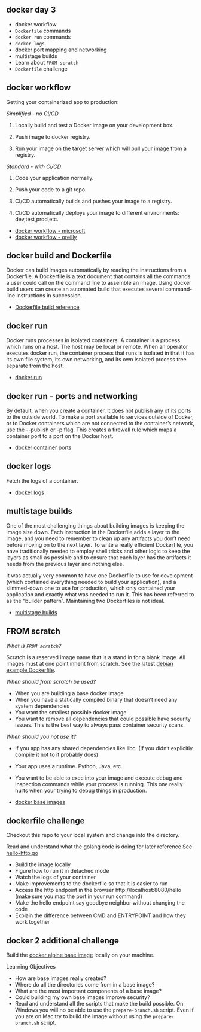 docker day 3
------------

* docker workflow
* `Dockerfile` commands
* `docker run` commands
* `docker logs`
* docker port mapping and networking
* multistage builds
* Learn about `FROM scratch`
* `Dockerfile` challenge


docker workflow
---------------

Getting your containerized app to production:

*Simplified - no CI/CD*

1. Locally build and test a Docker image on your development box.

2. Push image to docker registry.

3. Run your image on the target server which will pull your image from a registry. 

*Standard - with CI/CD*

1. Code your application normally.

2. Push your code to a git repo.

3. CI/CD automatically builds and pushes your image to a registry.

4. CI/CD automatically deploys your image to different environments: dev,test,prod,etc.

* [docker workflow - microsoft](https://docs.microsoft.com/en-us/dotnet/architecture/microservices/docker-application-development-process/docker-app-development-workflow)
* [docker workflow - oreilly](https://www.oreilly.com/content/docker-in-production/)

docker build and Dockerfile
---------------------------

Docker can build images automatically by reading the instructions from a Dockerfile. A Dockerfile is a text document that contains all the commands a user could call on the command line to assemble an image. Using docker build users can create an automated build that executes several command-line instructions in succession.

* [Dockerfile build reference](https://docs.docker.com/engine/reference/builder/)

docker run
----------

Docker runs processes in isolated containers. A container is a process which runs on a host. The host may be local or remote. When an operator executes docker run, the container process that runs is isolated in that it has its own file system, its own networking, and its own isolated process tree separate from the host.

* [docker run](https://docs.docker.com/engine/reference/run/)

docker run - ports and networking
---------------------------------

By default, when you create a container, it does not publish any of its ports to the outside world. To make a port available to services outside of Docker, or
to Docker containers which are not connected to the container’s network, use the --publish or -p flag. This creates a firewall rule which maps a container
port to a port on the Docker host. 

* [docker container ports](https://docs.docker.com/config/containers/container-networking/)

docker logs
-----------

Fetch the logs of a container.

* [docker logs](https://docs.docker.com/engine/reference/commandline/logs/)


multistage builds
-----------------

One of the most challenging things about building images is keeping the image size down. Each instruction in the Dockerfile adds a layer to the image, and you need to remember to clean up any artifacts you don’t need before moving on to the next layer. To write a really efficient Dockerfile, you have traditionally needed to employ shell tricks and other logic to keep the layers as small as possible and to ensure that each layer has the artifacts it needs from the previous layer and nothing else.

It was actually very common to have one Dockerfile to use for development (which contained everything needed to build your application), and a slimmed-down one to use for production, which only contained your application and exactly what was needed to run it. This has been referred to as the “builder pattern”. Maintaining two Dockerfiles is not ideal.

* [multistage builds](https://docs.docker.com/develop/develop-images/multistage-build/)

FROM scratch
------------

*What is `FROM scratch`?*

Scratch is a reserved image name that is a stand in for a blank image.
All images must at one point inherit from scratch. See the latest [debian example Dockerfile](https://github.com/debuerreotype/docker-debian-artifacts/blob/3503997cf522377bc4e4967c7f0fcbcb18c69fc8/bullseye/Dockerfile).

*When should from scratch be used?*

* When you are building a base docker image
* When you have a statically compiled binary that doesn’t need any system dependencies
* You want the smallest possible docker image
* You want to remove all dependencies that could possible have security issues. This is the best way to always pass container security scans.

*When should you not use it?*

* If you app has any shared dependencies like libc. (If you didn’t explicitly compile it not to it probably does)
* Your app uses a runtime. Python, Java, etc
* You want to be able to exec into your image and execute debug and inspection commands while your process is running. This one really hurts when your trying to debug things in production.

* [docker base images](https://docs.docker.com/develop/develop-images/baseimages/)

dockerfile challenge
--------------------

Checkout this repo to your local system and change into the directory.

Read and understand what the golang code is doing for later reference See [hello-http.go](hello-http.go)

* Build the image locally
* Figure how to run it in detached mode
* Watch the logs of your container
* Make improvements to the dockerfile so that it is easier to run
* Access the http endpoint in the browser http://localhost:8080/hello (make sure you map the port in your run
command)
* Make the hello endpoint say goodbye neighbor without changing the code
* Explain the difference between CMD and ENTRYPOINT and how they work together

docker 2 additional challenge
-----------------------------

Build the [docker alpine base image](https://github.com/alpinelinux/docker-alpine) locally on your machine.

Learning Objectives
* How are base images really created?
* Where do all the directories come from in a base image?
* What are the most important components of a base image?
* Could building my own base images improve security?
* Read and understand all the scripts that make the build possible. On Windows you will no be able to use the `prepare-branch.sh` script. Even if you are on Mac try to build the image without using the `prepare-branch.sh` script.


